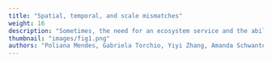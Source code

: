 ```yaml
---
title: "Spatial, temporal, and scale mismatches"
weight: 16
description: "Sometimes, the need for an ecosystem service and the ability of the environment to provide that service don't match up. Here we discuss mismatches occurring across space, time and scale."
thumbnail: "images/fig1.png"
authors: "Poliana Mendes, Gabriela Torchio, Yiyi Zhang, Amanda Schwantes"
---
```

